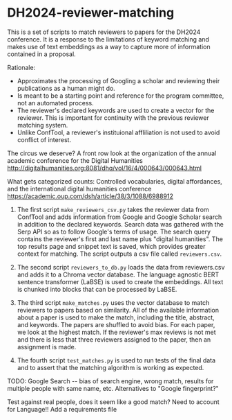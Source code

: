 # DH2024-reviewer-matching



This is a set of scripts to match reviewers to papers for the DH2024 conference. It is a response to the limitations of keyword matching and makes use of text embeddings as a way to capture more of information contained in a proposal. 

Rationale:

- Approximates the processing of Googling a scholar and reviewing their publications as a human might do.
- Is meant to be a starting point and reference for the program committee, not an automated process. 
- The reviewer's declared keywords are used to create a vector for the reviewer. This is important for continuity with the previous reviewer matching system.
- Unlike ConfTool, a reviewer's instituional affliliation is not used to avoid conflict of interest. 

The circus we deserve? A front row look at the organization of the annual academic conference for the Digital Humanities 
http://digitalhumanities.org:8081/dhq/vol/16/4/000643/000643.html

What gets categorized counts: Controlled vocabularies, digital affordances, and the international digital humanities conference https://academic.oup.com/dsh/article/38/3/1088/6988912

1. The first script `make_reviewers_csv.py` takes the reviewer data from ConfTool and adds information from Google and Google Scholar search in addition to the declared keywords. Search data was gathered with the Serp API so as to follow Google's terms of usage. The search query contains the reviewer's first and last name plus "digital humanities". The top results page and snippet text is saved, which provides greater context for matching. The script outputs a csv file called `reviewers.csv`.

2. The second script `reviewers_to_db.py` loads the data from reviewers.csv and adds it to a Chroma vector database.  The language agnostic BERT sentence transformer (LaBSE) is used to create the embeddings. All text is chunked into blocks that can be processed by LaBSE.

3. The third script `make_matches.py` uses the vector database to match reviewers to papers based on similarity. All of the available information about a paper is used to make the match, including the title, abstract, and keywords. The papers are shuffled to avoid bias. For each paper, we look at the highest match. If the reviewer's max reviews is not met and there is less that three reviewers assigned to the paper, then an assignment is made. 

4. The fourth script `test_matches.py` is used to run tests of the final data and to assert that the matching algorithm is working as expected.

TODO:
Google Search -- bias of search engine, wrong match, results for multiple people with same name, etc.
Alternatives to "Google fingerprint?"

Test against real people, does it seem like a good match?
Need to account for Language!!
Add a requirements file 
